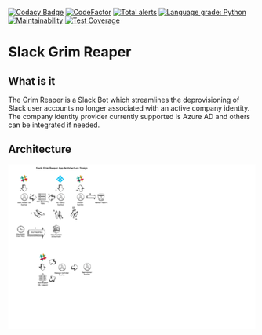 [![Codacy Badge](https://api.codacy.com/project/badge/Grade/0d123abb57614879bae3dfc90b71be26)](https://app.codacy.com/app/alanwill/slack-grim-reaper?utm_source=github.com&utm_medium=referral&utm_content=alanwill/slack-grim-reaper&utm_campaign=Badge_Grade_Dashboard) [![CodeFactor](https://www.codefactor.io/repository/github/alanwill/slack-grim-reaper/badge/master)](https://www.codefactor.io/repository/github/alanwill/slack-grim-reaper/overview/master) [![Total alerts](https://img.shields.io/lgtm/alerts/g/alanwill/slack-grim-reaper.svg?logo=lgtm&logoWidth=18)](https://lgtm.com/projects/g/alanwill/slack-grim-reaper/alerts/) [![Language grade: Python](https://img.shields.io/lgtm/grade/python/g/alanwill/slack-grim-reaper.svg?logo=lgtm&logoWidth=18)](https://lgtm.com/projects/g/alanwill/slack-grim-reaper/context:python) [![Maintainability](https://api.codeclimate.com/v1/badges/bf759dfe9c70aba8f97f/maintainability)](https://codeclimate.com/github/alanwill/slack-grim-reaper/maintainability) [![Test Coverage](https://api.codeclimate.com/v1/badges/bf759dfe9c70aba8f97f/test_coverage)](https://codeclimate.com/github/alanwill/slack-grim-reaper/test_coverage)

# Slack Grim Reaper

## What is it

The Grim Reaper is a Slack Bot which streamlines the deprovisioning of Slack user accounts no longer associated with an active company identity. The company identity provider currently supported is Azure AD and others can be integrated if needed.

## Architecture

![architure design](assets/grim-reaper-arch-design.png)
